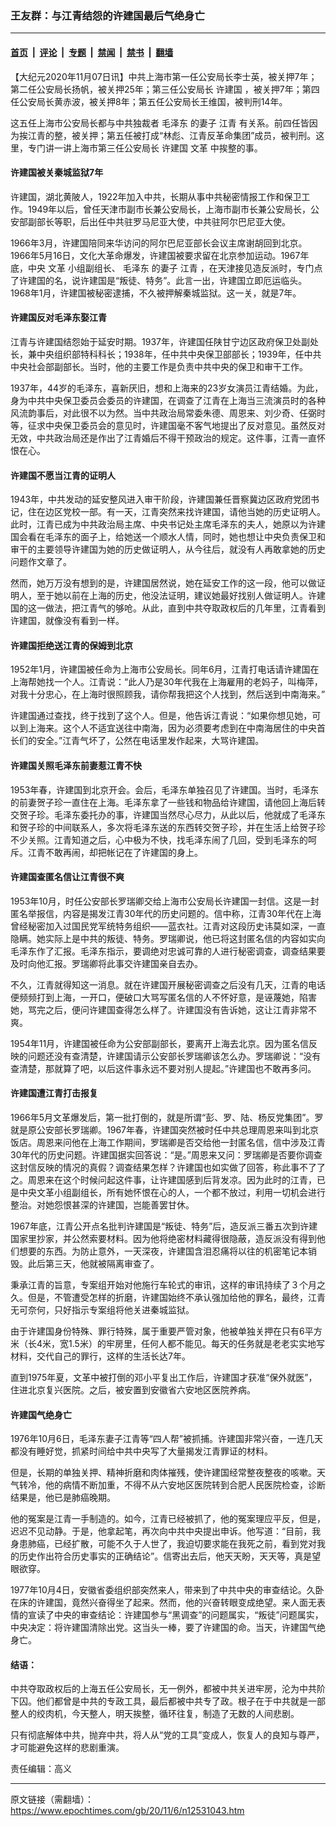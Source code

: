 ### 王友群：与江青结怨的许建国最后气绝身亡

---

#### [首页](../../../..?n12531043) &nbsp;|&nbsp; [评论](../../../../../epoch-comment?n12531043) &nbsp;|&nbsp; [专题](../../../../../epoch-special?n12531043) &nbsp;|&nbsp; [禁闻](../../../../../epoch-news?n12531043) &nbsp;|&nbsp; [禁书](../../../../../books?n12531043) &nbsp;|&nbsp; [翻墙](https://github.com/gfw-breaker/nogfw/blob/master/README.md?n12531043)


<div class="post_content" id="artbody" itemprop="articleBody">
 <!-- article content begin -->
 <p>
  【大纪元2020年11月07日讯】中共上海市第一任公安局长李士英，被关押7年；第二任公安局长扬帆，被关押25年；第三任公安局长
  <ok href="https://www.epochtimes.com/gb/tag/%E8%AE%B8%E5%BB%BA%E5%9B%BD.html">
   许建国
  </ok>
  ，被关押7年；第四任公安局长黄赤波，被关押8年；第五任公安局长王维国，被判刑14年。
 </p>
 <p>
  这五任上海市公安局长都与中共独裁者
  <ok href="https://www.epochtimes.com/gb/tag/%E6%AF%9B%E6%B3%BD%E4%B8%9C.html">
   毛泽东
  </ok>
  的妻子
  <ok href="https://www.epochtimes.com/gb/tag/%E6%B1%9F%E9%9D%92.html">
   江青
  </ok>
  有关系。前四任皆因为挨江青的整，被关押；第五任被打成“林彪、江青反革命集团”成员，被判刑。这里，专门讲一讲上海市第三任公安局长
  <ok href="https://www.epochtimes.com/gb/tag/%E8%AE%B8%E5%BB%BA%E5%9B%BD.html">
   许建国
  </ok>
  <ok href="https://www.epochtimes.com/gb/tag/%E6%96%87%E9%9D%A9.html">
   文革
  </ok>
  中挨整的事。
 </p>
 <h4>
  许建国被关秦城监狱7年
 </h4>
 <p>
  许建国，湖北黄陂人，1922年加入中共，长期从事中共秘密情报工作和保卫工作。1949年以后，曾任天津市副市长兼公安局长，上海市副市长兼公安局长，公安部副部长等职，后出任中共驻罗马尼亚大使，中共驻阿尔巴尼亚大使。
 </p>
 <p>
  1966年3月，许建国陪同来华访问的阿尔巴尼亚部长会议主席谢胡回到北京。1966年5月16日，文化大革命爆发，许建国被要求留在北京参加运动。1967年底，中央
  <ok href="https://www.epochtimes.com/gb/tag/%E6%96%87%E9%9D%A9.html">
   文革
  </ok>
  小组副组长、
  <ok href="https://www.epochtimes.com/gb/tag/%E6%AF%9B%E6%B3%BD%E4%B8%9C.html">
   毛泽东
  </ok>
  的妻子
  <ok href="https://www.epochtimes.com/gb/tag/%E6%B1%9F%E9%9D%92.html">
   江青
  </ok>
  ，在天津接见造反派时，专门点了许建国的名，说许建国是“叛徒、特务”。此言一出，许建国立即厄运临头。1968年1月，许建国被秘密逮捕，不久被押解秦城监狱。这一关，就是7年。
 </p>
 <h4>
  许建国反对毛泽东娶江青
 </h4>
 <p>
  江青与许建国结怨始于延安时期。1937年，许建国任陕甘宁边区政府保卫处副处长，兼中央组织部特科科长；1938年，任中共中央保卫部部长；1939年，任中共中央社会部副部长。当时，他的主要工作是负责中共中央的保卫和审干工作。
 </p>
 <p>
  1937年，44岁的毛泽东，喜新厌旧，想和上海来的23岁女演员江青结婚。为此，身为中共中央保卫委员会委员的许建国，在调查了江青在上海当三流演员时的各种风流韵事后，对此很不以为然。当中共政治局常委朱德、周恩来、刘少奇、任弼时等，征求中央保卫委员会的意见时，许建国毫不客气地提出了反对意见。虽然反对无效，中共政治局还是作出了江青婚后不得干预政治的规定。这件事，江青一直怀恨在心。
 </p>
 <h4>
  许建国不愿当江青的证明人
 </h4>
 <p>
  1943年，中共发动的延安整风进入审干阶段，许建国兼任晋察冀边区政府党团书记，住在边区党校一部。有一天，江青突然来找许建国，请他当她的历史证明人。此时，江青已成为中共政治局主席、中央书记处主席毛泽东的夫人，她原以为许建国会看在毛泽东的面子上，给她送一个顺水人情，同时，她也想让中央负责保卫和审干的主要领导许建国为她的历史做证明人，从今往后，就没有人再敢拿她的历史问题作文章了。
 </p>
 <p>
  然而，她万万没有想到的是，许建国居然说，她在延安工作的这一段，他可以做证明人，至于她以前在上海的历史，他没法证明，建议她最好找别人做证明人。许建国的这一做法，把江青气的够呛。从此，直到中共夺取政权后的几年里，江青看到许建国，就像没有看到一样。
 </p>
 <h4>
  许建国拒绝送江青的保姆到北京
 </h4>
 <p>
  1952年1月，许建国被任命为上海市公安局长。同年6月，江青打电话请许建国在上海帮她找一个人。江青说：“此人乃是30年代我在上海雇用的老妈子，叫梅萍，对我十分忠心，在上海时很照顾我，请你帮我把这个人找到，然后送到中南海来。”
 </p>
 <p>
  许建国通过查找，终于找到了这个人。但是，他告诉江青说：“如果你想见她，可以到上海来。这个人不适宜送往中南海，因为必须要考虑到在中南海居住的中央首长们的安全。”江青气坏了，公然在电话里发作起来，大骂许建国。
 </p>
 <h4>
  许建国关照毛泽东前妻惹江青不快
 </h4>
 <p>
  1953年春，许建国到北京开会。会后，毛泽东单独召见了许建国。当时，毛泽东的前妻贺子珍一直住在上海。毛泽东拿了一些钱和物品给许建国，请他回上海后转交贺子珍。毛泽东委托办的事，许建国当然尽心尽力，从此以后，他就成了毛泽东和贺子珍的中间联系人，多次将毛泽东送的东西转交贺子珍，并在生活上给贺子珍不少关照。江青知道之后，心中极为不快，找毛泽东闹了几回，受到毛泽东的呵斥。江青不敢再闹，却把帐记在了许建国的身上。
 </p>
 <h4>
  许建国查匿名信让江青很不爽
 </h4>
 <p>
  1953年10月，时任公安部长罗瑞卿交给上海市公安局长许建国一封信。这是一封匿名举报信，内容是揭发江青30年代的历史问题的。信中称，江青30年代在上海曾经秘密加入过国民党军统特务组织——蓝衣社。江青对这段历史讳莫如深，一直隐瞒。她实际上是中共的叛徒、特务。罗瑞卿说，他已将这封匿名信的内容如实向毛泽东作了汇报。毛泽东指示，要调绝对忠诚可靠的人进行秘密调查，调查结果要及时向他汇报。罗瑞卿将此事交许建国亲自去办。
 </p>
 <p>
  不久，江青就得知这一消息。就在许建国开展秘密调查之后没有几天，江青的电话便频频打到上海，一开口，便破口大骂写匿名信的人不怀好意，是诬蔑她，陷害她，骂完之后，便问许建国查得怎么样了。许建国没有告诉她，这让江青非常不爽。
 </p>
 <p>
  1954年11月，许建国被任命为公安部副部长，要离开上海去北京。因为匿名信反映的问题还没有查清楚，许建国请示公安部长罗瑞卿该怎么办。罗瑞卿说：“没有查清楚，那就算了吧，以后这件事永远不要对别人提起。”许建国也不敢再多问。
 </p>
 <h4>
  许建国遭江青打击报复
 </h4>
 <p>
  1966年5月文革爆发后，第一批打倒的，就是所谓“彭、罗、陆、杨反党集团”。罗就是原公安部长罗瑞卿。1967年春，许建国突然被时任中共总理周恩来叫到北京饭店。周恩来问他在上海工作期间，罗瑞卿是否交给他一封匿名信，信中涉及江青30年代的历史问题。许建国据实回答说：“是。”周恩来又问：罗瑞卿是否要你调查这封信反映的情况的真假？调查结果怎样？许建国也如实做了回答，称此事不了了之。周恩来在这个时候问起这件事，让许建国感到后背发凉。因为此时的江青，已是中央文革小组副组长，所有她怀恨在心的人，一个都不放过，利用一切机会进行整治。对她怨恨甚深的许建国，岂能善罢甘休。
 </p>
 <p>
  1967年底，江青公开点名批判许建国是“叛徒、特务”后，造反派三番五次到许建国家里抄家，并公然索要材料。因为他将绝密材料藏得很隐蔽，造反派没有得到他们想要的东西。为防止意外，一天深夜，许建国含泪忍痛将以往的机密笔记本销毁。此后第三天，他就被隔离审查了。
 </p>
 <p>
  秉承江青的旨意，专案组开始对他施行车轮式的审讯，这样的审讯持续了３个月之久。但是，不管遭受怎样的折磨，许建国始终不承认强加给他的罪名，最终，江青无可奈何，只好指示专案组将他关进秦城监狱。
 </p>
 <p>
  由于许建国身份特殊、罪行特殊，属于重要严管对象，他被单独关押在只有6平方米（长4米，宽1.5米）的牢房里，任何人都不能见。每天的任务就是老老实实地写材料，交代自己的罪行，这样的生活长达7年。
 </p>
 <p>
  直到1975年夏，文革中被打倒的邓小平复出工作后，许建国才获准“保外就医”，住进北京复兴医院。之后，被安置到安徽省六安地区医院养病。
 </p>
 <h4>
  许建国气绝身亡
 </h4>
 <p>
  1976年10月6日，毛泽东妻子江青等“四人帮”被抓捕。许建国非常兴奋，一连几天都没有睡好觉，抓紧时间给中共中央写了大量揭发江青罪证的材料。
 </p>
 <p>
  但是，长期的单独关押、精神折磨和肉体摧残，使许建国经常整夜整夜的咳嗽。天气转冷，他的病情不断加重，不得不从六安地区医院转到合肥人民医院检查，诊断结果是，他已是肺癌晚期。
 </p>
 <p>
  他的冤案是江青一手制造的。如今，江青已经被抓了，他的冤案理应平反，但是，迟迟不见动静。于是，他拿起笔，再次向中共中央提出申诉。他写道：“目前，我身患肺癌，已经扩散，可能不久于人世了，我迫切要求能在我死之前，看到党对我的历史作出符合历史事实的正确结论”。信寄出去后，他天天盼，天天等，真是望眼欲穿。
 </p>
 <p>
  1977年10月4日，安徽省委组织部突然来人，带来到了中共中央的审查结论。久卧在床的许建国，竟然兴奋得坐了起来。然而，他的兴奋转眼变成绝望。来人面无表情的宣读了中央的审查结论：许建国参与“黑调查”的问题属实，“叛徒”问题属实，中央决定：将许建国清除出党。这当头一棒，要了许建国的命。当天，许建国气绝身亡。
 </p>
 <h4>
  结语：
 </h4>
 <p>
  中共夺取政权后的上海五任公安局长，无一例外，都被中共关进牢房，沦为中共阶下囚。他们都曾是中共的专政工具，最后都被中共专了政。根子在于中共就是一部整人的绞肉机，今天整人，明天挨整，循环往复，制造了无数的人间悲剧。
 </p>
 <p>
  只有彻底解体中共，抛弃中共，将人从“党的工具”变成人，恢复人的良知与尊严，才可能避免这样的悲剧重演。
 </p>
 <p>
  责任编辑：高义
 </p>
 <!-- article content end -->
 <div id="below_article_ad">
 </div>
</div>


---

原文链接（需翻墙）：https://www.epochtimes.com/gb/20/11/6/n12531043.htm